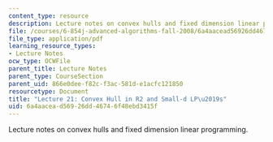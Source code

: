 ```yaml
---
content_type: resource
description: Lecture notes on convex hulls and fixed dimension linear programming.
file: /courses/6-854j-advanced-algorithms-fall-2008/6a4aacead56926dd46746f48ebd3415f_lec21.pdf
file_type: application/pdf
learning_resource_types:
- Lecture Notes
ocw_type: OCWFile
parent_title: Lecture Notes
parent_type: CourseSection
parent_uid: 866e0dee-f82c-f3ac-581d-e1acfc121850
resourcetype: Document
title: "Lecture 21: Convex Hull in R2 and Small-d LP\u2019s"
uid: 6a4aacea-d569-26dd-4674-6f48ebd3415f
---
```

Lecture notes on convex hulls and fixed dimension linear programming.

